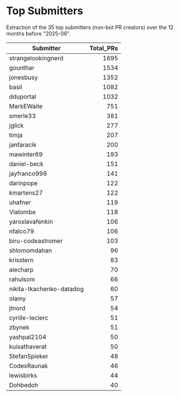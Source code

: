 # Top Submitters

Extraction of the 35 top submitters (non-bot PR creators) 
over the 12 months before "2025-06".


| Submitter                | Total_PRs |
| ------------------------ | --------: |
| strangelookingnerd       |      1695 |
| gounthar                 |      1534 |
| jonesbusy                |      1352 |
| basil                    |      1082 |
| dduportal                |      1032 |
| MarkEWaite               |       751 |
| smerle33                 |       381 |
| jglick                   |       277 |
| timja                    |       207 |
| janfaracik               |       200 |
| mawinter69               |       193 |
| daniel-beck              |       151 |
| jayfranco999             |       141 |
| darinpope                |       122 |
| kmartens27               |       122 |
| uhafner                  |       119 |
| Vlatombe                 |       118 |
| yaroslavafenkin          |       106 |
| nfalco79                 |       106 |
| biru-codeastromer        |       103 |
| shlomomdahan             |        96 |
| krisstern                |        83 |
| alecharp                 |        70 |
| rahulsom                 |        66 |
| nikita-tkachenko-datadog |        60 |
| olamy                    |        57 |
| jtnord                   |        54 |
| cyrille-leclerc          |        51 |
| zbynek                   |        51 |
| yashpal2104              |        50 |
| kuisathaverat            |        50 |
| StefanSpieker            |        48 |
| CodexRaunak              |        46 |
| lewisbirks               |        44 |
| Dohbedoh                 |        40 |
